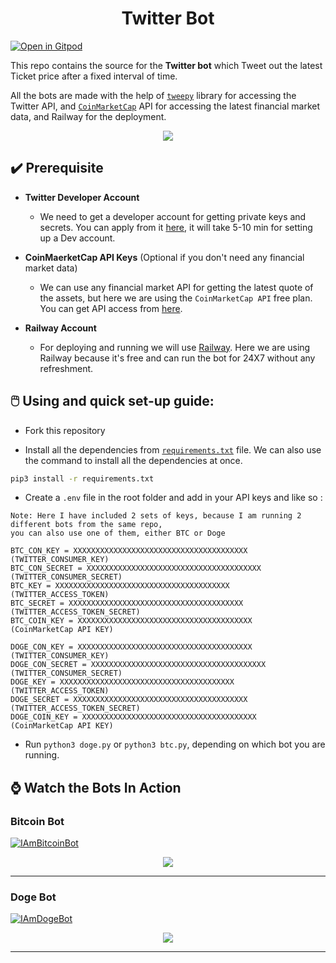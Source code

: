 <h1 align ="center">Twitter Bot</h1>

[![Open in Gitpod](https://gitpod.io/button/open-in-gitpod.svg)](https://gitpod.io/#https://github.com/Pradumnasaraf/Twitter_Bot.git)

This repo contains the source for the **Twitter bot** which Tweet out the latest Ticket price after a fixed interval of time. 

All the bots are made with the help of [`tweepy`](https://github.com/tweepy/tweepy) library for accessing the Twitter API, and [`CoinMarketCap`](https://coinmarketcap.com/api/documentation/v1/) API for accessing the latest financial market data, and Railway for the deployment.

<p align="center"><img src="https://user-images.githubusercontent.com/51878265/150635263-e2c0e19b-2dcb-434c-a2a1-39a5f79e40d2.png"></p>

## ✔️ Prerequisite

- **Twitter Developer Account**
  - We need to get a developer account for getting private keys and secrets. You can apply from it [here](https://developer.twitter.com/en/portal/petition/essential/basic-info), it will take 5-10 min for setting up a Dev account.

- **CoinMaerketCap API Keys** (Optional if you don't need any financial market data)
  - We can use any financial market API for getting the latest quote of the assets, but here we are using the `CoinMarketCap API` free plan. You can get API access from [here](https://coinmarketcap.com/api/).

- **Railway Account**
  - For deploying and running we will use [Railway](https://railway.app/). Here we are using Railway because it's free and can run the bot for 24X7 without any refreshment.

## 🖱️ Using and quick set-up guide:

- Fork this repository
 
- Install all the dependencies from [`requirements.txt`](requirements.txt) file. We can also use the command to install all the dependencies at once.

```sh
pip3 install -r requirements.txt 
```

- Create a `.env` file in the root folder and add in your API keys and like so :

```
Note: Here I have included 2 sets of keys, because I am running 2 different bots from the same repo, 
you can also use one of them, either BTC or Doge

BTC_CON_KEY = XXXXXXXXXXXXXXXXXXXXXXXXXXXXXXXXXXXXXXX     (TWITTER_CONSUMER_KEY)
BTC_CON_SECRET = XXXXXXXXXXXXXXXXXXXXXXXXXXXXXXXXXXXXXXX  (TWITTER_CONSUMER_SECRET)      
BTC_KEY = XXXXXXXXXXXXXXXXXXXXXXXXXXXXXXXXXXXXXXX         (TWITTER_ACCESS_TOKEN)
BTC_SECRET = XXXXXXXXXXXXXXXXXXXXXXXXXXXXXXXXXXXXXXX      (TWITTER_ACCESS_TOKEN_SECRET)
BTC_COIN_KEY = XXXXXXXXXXXXXXXXXXXXXXXXXXXXXXXXXXXXXXX    (CoinMarketCap API KEY)

DOGE_CON_KEY = XXXXXXXXXXXXXXXXXXXXXXXXXXXXXXXXXXXXXXX      (TWITTER_CONSUMER_KEY)
DOGE_CON_SECRET = XXXXXXXXXXXXXXXXXXXXXXXXXXXXXXXXXXXXXXX   (TWITTER_CONSUMER_SECRET)
DOGE_KEY = XXXXXXXXXXXXXXXXXXXXXXXXXXXXXXXXXXXXXXX          (TWITTER_ACCESS_TOKEN)
DOGE_SECRET = XXXXXXXXXXXXXXXXXXXXXXXXXXXXXXXXXXXXXXX       (TWITTER_ACCESS_TOKEN_SECRET)
DOGE_COIN_KEY = XXXXXXXXXXXXXXXXXXXXXXXXXXXXXXXXXXXXXXX     (CoinMarketCap API KEY)
```

- Run `python3 doge.py` or `python3 btc.py`, depending on which bot you are running.


## ⌚ Watch the Bots In Action

### Bitcoin Bot

<p align="left"> <a href="https://twitter.com/IAmBitcoinBot" target="blank"><img src="https://img.shields.io/twitter/follow/IAmBitcoinBot?logo=twitter&style=for-the-badge" alt="IAmBitcoinBot" /></a></p>

<p align="center"><img src="https://user-images.githubusercontent.com/51878265/150648879-223ffd02-37dc-42ba-97bc-3ebbceb74221.png"></p>

---

### Doge Bot

<p align="left"> <a href="https://twitter.com/IAmDogeBot" target="blank"><img src="https://img.shields.io/twitter/follow/IAmDogeBot?logo=twitter&style=for-the-badge" alt="IAmDogeBot" /></a></p>

<p align="center"><img src="https://user-images.githubusercontent.com/51878265/150648880-a8e08131-7148-491c-bb9d-e164e2cc6c54.png"></p>

---
